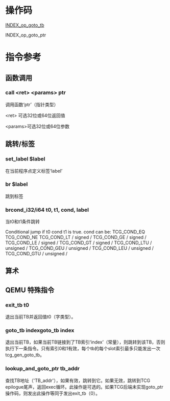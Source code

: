 # 操作码

[INDEX_op_goto_tb](#jump)

INDEX_op_goto_ptr

# 指令参考

## 函数调用

### call \<ret\> \<params\> ptr

调用函数‘ptr’（指针类型）

\<ret> 可选32位或64位返回值

\<params>可选32位或64位参数

## 跳转/标签

### set_label $label

在当前程序点定义标签‘label’

### br $label

跳到标签

### brcond_i32/i64 t0, t1, cond, label

当t0和t1条件跳转

Conditional jump if t0 cond t1 is true. cond can be:
    TCG_COND_EQ
    TCG_COND_NE
    TCG_COND_LT / signed /
    TCG_COND_GE / signed /
    TCG_COND_LE / signed /
    TCG_COND_GT / signed /
    TCG_COND_LTU / unsigned /
    TCG_COND_GEU / unsigned /
    TCG_COND_LEU / unsigned /
    TCG_COND_GTU / unsigned /

## 算术

## QEMU 特殊指令

### exit_tb t0

退出当前TB并返回值t0（字类型）。

### goto_tb index<a id=‘jump’>goto_tb index</a>

退出当前TB，如果当前TB链接到了TB索引‘index’（常量），则跳转到该TB，否则执行下一条指令。只有索引0和1有效，每个tb的每个slot索引最多只能发出一次tcg_gen_goto_tb。

### lookup_and_goto_ptr tb_addr

查找TB地址（'TB_addr'），如果有效，跳转到它。如果无效，跳转到TCG epilogue尾声，返回exec循环。此操作是可选的。如果TCG后端未实现goto_ptr操作码，则发出此操作等同于发出exit_tb（0）。